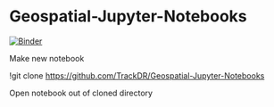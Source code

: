 # Geospatial-Jupyter-Notebooks

[![Binder](http://mybinder.org/badge.svg)](http://mybinder.org:/repo/trackdr/moddedipythonnotebooks)

Make new notebook

!git clone https://github.com/TrackDR/Geospatial-Jupyter-Notebooks

Open notebook out of cloned directory
